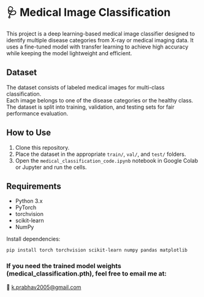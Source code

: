 # 🩺 Medical Image Classification

This project is a deep learning-based medical image classifier designed to identify multiple disease categories from X-ray or medical imaging data. It uses a fine-tuned model with transfer learning to achieve high accuracy while keeping the model lightweight and efficient.

## Dataset

The dataset consists of labeled medical images for multi-class classification.  
Each image belongs to one of the disease categories or the healthy class.  
The dataset is split into training, validation, and testing sets for fair performance evaluation.

## How to Use

1. Clone this repository.
2. Place the dataset in the appropriate `train/`, `val/`, and `test/` folders.
3. Open the `medical_classification_code.ipynb` notebook in Google Colab or Jupyter and run the cells.

## Requirements

- Python 3.x  
- PyTorch  
- torchvision  
- scikit-learn  
- NumPy

Install dependencies:

```bash
pip install torch torchvision scikit-learn numpy pandas matplotlib
```

### If you need the trained model weights (medical_classification.pth), feel free to email me at:
📧 k.prabhav2005@gmail.com
